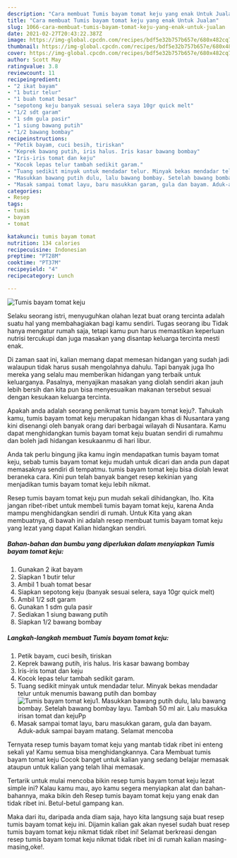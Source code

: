 ```yaml
---
description: "Cara membuat Tumis bayam tomat keju yang enak Untuk Jualan"
title: "Cara membuat Tumis bayam tomat keju yang enak Untuk Jualan"
slug: 1066-cara-membuat-tumis-bayam-tomat-keju-yang-enak-untuk-jualan
date: 2021-02-27T20:43:22.387Z
image: https://img-global.cpcdn.com/recipes/bdf5e32b757b657e/680x482cq70/tumis-bayam-tomat-keju-foto-resep-utama.jpg
thumbnail: https://img-global.cpcdn.com/recipes/bdf5e32b757b657e/680x482cq70/tumis-bayam-tomat-keju-foto-resep-utama.jpg
cover: https://img-global.cpcdn.com/recipes/bdf5e32b757b657e/680x482cq70/tumis-bayam-tomat-keju-foto-resep-utama.jpg
author: Scott May
ratingvalue: 3.8
reviewcount: 11
recipeingredient:
- "2 ikat bayam"
- "1 butir telur"
- "1 buah tomat besar"
- "sepotong keju banyak sesuai selera saya 10gr quick melt"
- "1/2 sdt garam"
- "1 sdm gula pasir"
- "1 siung bawang putih"
- "1/2 bawang bombay"
recipeinstructions:
- "Petik bayam, cuci besih, tiriskan"
- "Keprek bawang putih, iris halus. Iris kasar bawang bombay"
- "Iris-iris tomat dan keju"
- "Kocok lepas telur tambah sedikit garam."
- "Tuang sedikit minyak untuk mendadar telur. Minyak bekas mendadar telur untuk menumis bawang putih dan bombay"
- "Masukkan bawang putih dulu, lalu bawang bombay. Setelah bawang bombay layu. Tambah 50 ml air. Lalu masukka irisan tomat dan kejuPp"
- "Masak sampai tomat layu, baru masukkan garam, gula dan bayam. Aduk-aduk sampai bayam matang. Selamat mencoba"
categories:
- Resep
tags:
- tumis
- bayam
- tomat

katakunci: tumis bayam tomat 
nutrition: 134 calories
recipecuisine: Indonesian
preptime: "PT28M"
cooktime: "PT37M"
recipeyield: "4"
recipecategory: Lunch

---
```



![Tumis bayam tomat keju](https://img-global.cpcdn.com/recipes/bdf5e32b757b657e/680x482cq70/tumis-bayam-tomat-keju-foto-resep-utama.jpg)

Selaku seorang istri, menyuguhkan olahan lezat buat orang tercinta adalah suatu hal yang membahagiakan bagi kamu sendiri. Tugas seorang ibu Tidak hanya mengatur rumah saja, tetapi kamu pun harus memastikan keperluan nutrisi tercukupi dan juga masakan yang disantap keluarga tercinta mesti enak.

Di zaman  saat ini, kalian memang dapat memesan hidangan yang sudah jadi walaupun tidak harus susah mengolahnya dahulu. Tapi banyak juga lho mereka yang selalu mau memberikan hidangan yang terbaik untuk keluarganya. Pasalnya, menyajikan masakan yang diolah sendiri akan jauh lebih bersih dan kita pun bisa menyesuaikan makanan tersebut sesuai dengan kesukaan keluarga tercinta. 



Apakah anda adalah seorang penikmat tumis bayam tomat keju?. Tahukah kamu, tumis bayam tomat keju merupakan hidangan khas di Nusantara yang kini disenangi oleh banyak orang dari berbagai wilayah di Nusantara. Kamu dapat menghidangkan tumis bayam tomat keju buatan sendiri di rumahmu dan boleh jadi hidangan kesukaanmu di hari libur.

Anda tak perlu bingung jika kamu ingin mendapatkan tumis bayam tomat keju, sebab tumis bayam tomat keju mudah untuk dicari dan anda pun dapat memasaknya sendiri di tempatmu. tumis bayam tomat keju bisa diolah lewat beraneka cara. Kini pun telah banyak banget resep kekinian yang menjadikan tumis bayam tomat keju lebih nikmat.

Resep tumis bayam tomat keju pun mudah sekali dihidangkan, lho. Kita jangan ribet-ribet untuk membeli tumis bayam tomat keju, karena Anda mampu menghidangkan sendiri di rumah. Untuk Kita yang akan membuatnya, di bawah ini adalah resep membuat tumis bayam tomat keju yang lezat yang dapat Kalian hidangkan sendiri.

<!--inarticleads1-->

##### Bahan-bahan dan bumbu yang diperlukan dalam menyiapkan Tumis bayam tomat keju:

1. Gunakan 2 ikat bayam
1. Siapkan 1 butir telur
1. Ambil 1 buah tomat besar
1. Siapkan sepotong keju (banyak sesuai selera, saya 10gr quick melt)
1. Ambil 1/2 sdt garam
1. Gunakan 1 sdm gula pasir
1. Sediakan 1 siung bawang putih
1. Siapkan 1/2 bawang bombay




<!--inarticleads2-->

##### Langkah-langkah membuat Tumis bayam tomat keju:

1. Petik bayam, cuci besih, tiriskan
1. Keprek bawang putih, iris halus. Iris kasar bawang bombay
1. Iris-iris tomat dan keju
1. Kocok lepas telur tambah sedikit garam.
1. Tuang sedikit minyak untuk mendadar telur. Minyak bekas mendadar telur untuk menumis bawang putih dan bombay
<img src="https://img-global.cpcdn.com/steps/8a7c35229950c7b8/160x128cq70/tumis-bayam-tomat-keju-langkah-memasak-5-foto.jpg" alt="Tumis bayam tomat keju">1. Masukkan bawang putih dulu, lalu bawang bombay. Setelah bawang bombay layu. Tambah 50 ml air. Lalu masukka irisan tomat dan kejuPp
1. Masak sampai tomat layu, baru masukkan garam, gula dan bayam. Aduk-aduk sampai bayam matang. Selamat mencoba




Ternyata resep tumis bayam tomat keju yang mantab tidak ribet ini enteng sekali ya! Kamu semua bisa menghidangkannya. Cara Membuat tumis bayam tomat keju Cocok banget untuk kalian yang sedang belajar memasak ataupun untuk kalian yang telah lihai memasak.

Tertarik untuk mulai mencoba bikin resep tumis bayam tomat keju lezat simple ini? Kalau kamu mau, ayo kamu segera menyiapkan alat dan bahan-bahannya, maka bikin deh Resep tumis bayam tomat keju yang enak dan tidak ribet ini. Betul-betul gampang kan. 

Maka dari itu, daripada anda diam saja, hayo kita langsung saja buat resep tumis bayam tomat keju ini. Dijamin kalian gak akan nyesel sudah buat resep tumis bayam tomat keju nikmat tidak ribet ini! Selamat berkreasi dengan resep tumis bayam tomat keju nikmat tidak ribet ini di rumah kalian masing-masing,oke!.

